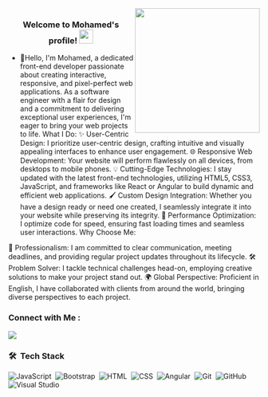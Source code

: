 <img width="250" align="right" src="https://c.tenor.com/_DOBjnGspYAAAAAM/code-coding.gif">

<h3 align="center">
  Welcome to Mohamed's profile!
  <img src="https://media.giphy.com/media/hvRJCLFzcasrR4ia7z/giphy.gif" width="28">
</h3>

<!-- Typing SVG by DenverCoder1 - https://github.com/DenverCoder1/readme-typing-svg -->
<p align="center">
  <a href="https://github.com/DenverCoder1/readme-typing-svg"></a>
</p> 

- 🏢Hello, I'm Mohamed, a dedicated front-end developer passionate about creating interactive, responsive, and pixel-perfect web applications. As a software engineer with a flair for design and a commitment to delivering exceptional user experiences, I'm eager to bring your web projects to life.
What I Do:
✨ User-Centric Design: I prioritize user-centric design, crafting intuitive and visually appealing interfaces to enhance user engagement.
🌐 Responsive Web Development: Your website will perform flawlessly on all devices, from desktops to mobile phones.
💡 Cutting-Edge Technologies: I stay updated with the latest front-end technologies, utilizing HTML5, CSS3, JavaScript, and frameworks like React or Angular to build dynamic and efficient web applications.
🖌️ Custom Design Integration: Whether you have a design ready or need one created, I seamlessly integrate it into your website while preserving its integrity.
🚀 Performance Optimization: I optimize code for speed, ensuring fast loading times and seamless user interactions.
Why Choose Me:

💼 Professionalism: I am committed to clear communication, meeting deadlines, and providing regular project updates throughout its lifecycle.
🛠️ Problem Solver: I tackle technical challenges head-on, employing creative solutions to make your project stand out.
🌍 Global Perspective: Proficient in English, I have collaborated with clients from around the world, bringing diverse perspectives to each project.



### Connect with Me :

<a href="https://www.linkedin.com/in/mohamedashrraf" target="_blank"><img src="https://img.shields.io/badge/-Mohamed%20-0077B5?style=for-the-badge&logo=Linkedin&logoColor=white"/></a>
### 🛠 &nbsp;Tech Stack


![JavaScript](https://img.shields.io/badge/-JavaScript-05122A?style=flat&logo=javascript)&nbsp;
![Bootstrap](https://img.shields.io/badge/-Bootstrap-05122A?style=flat&logo=bootstrap&logoColor=563D7C)&nbsp;
![HTML](https://img.shields.io/badge/-HTML-05122A?style=flat&logo=HTML5)&nbsp;
![CSS](https://img.shields.io/badge/-CSS-05122A?style=flat&logo=CSS3&logoColor=1572B6)&nbsp;
![Angular](https://img.shields.io/badge/-Angular-05122A?style=flat&logo=Angular)&nbsp;
![Git](https://img.shields.io/badge/-Git-05122A?style=flat&logo=git)&nbsp;
![GitHub](https://img.shields.io/badge/-GitHub-05122A?style=flat&logo=github)&nbsp;
![Visual Studio](https://img.shields.io/badge/-Visual%20Studio-05122A?style=flat&logo=visual-studio&logoColor=007ACC)&nbsp;

